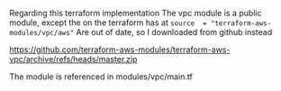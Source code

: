 Regarding this terraform implementation
The vpc module is a public module, except the on the terraform has at
```source  = "terraform-aws-modules/vpc/aws"```
Are out of date, so I downloaded from github instead

https://github.com/terraform-aws-modules/terraform-aws-vpc/archive/refs/heads/master.zip

The module is referenced in modules/vpc/main.tf